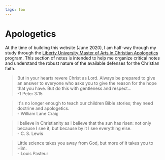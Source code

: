 ```yaml
---
tags: foo
---
```


# Apologetics

At the time of building this website (June 2020), I am half-way through my study through the [Liberty University Master of Arts in Christian Apologetics](https://www.liberty.edu/residential/divinity/masters/christian-apologetics/) program. This section of notes is intended to help me organize critical notes and understand the robust nature of the available defenses for the Christian faith.

> But in your hearts revere Christ as Lord. Always be prepared to give an answer to everyone who asks you to give the reason for the hope that you have. But do this with gentleness and respect...
> <br>-1 Peter 3:15

> It's no longer enough to teach our children Bible stories; they need doctrine and apologetics.
> <br>- William Lane Craig

> I believe in Christianity as I believe that the sun has risen: not only because I see it, but because by it I see everything else.
> <br>- C. S. Lewis

> Little science takes you away from God, but more of it takes you to Him.
> <br>- Louis Pasteur